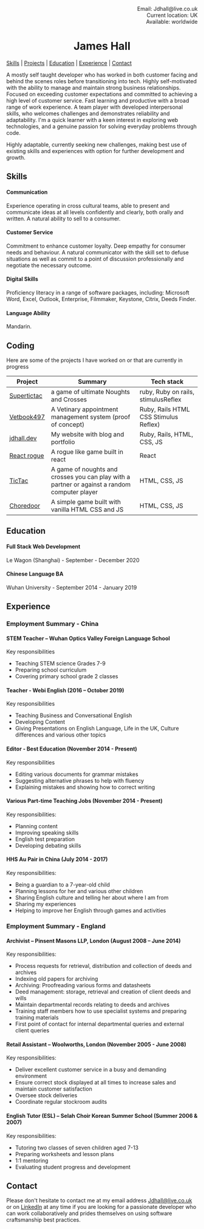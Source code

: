 
<p align= "right"> Email: Jdhall@live.co.uk</br>
Current location: UK<br/>
Available: worldwide</p>
<h1 align= "center"> James Hall </h1>

[Skills](#skills) | [Projects](#projects) | [Education](#education) | [Experience](#experience) | [Contact](#contact)

A mostly self taught developer who has worked in both customer facing and behind the scenes roles before transitioning into tech. Highly self-motivated with the ability to manage and maintain strong business relationships. Focused on exceeding customer expectations and committed to achieving a high level of customer service. Fast learning and productive with a broad range of work experience. A team player with developed interpersonal skills, who welcomes challenges and demonstrates reliability and adaptability. I'm a quick learner with a keen interest in exploring web technologies, and a genuine passion for solving everyday problems through code.

Highly adaptable, currently seeking new challenges, making best use of existing skills and experiences with option for further development and growth.

## <a name="skills">Skills</a>
#### Communication
Experience operating in cross cultural teams, able to present and communicate ideas at all levels confidently and clearly, both orally and written. A natural ability to sell to a consumer.

#### Customer Service
Commitment to enhance customer loyalty. Deep empathy for consumer needs and behaviour. A natural communicator with the skill set to defuse situations as well as commit to a point of discussion professionally and negotiate the necessary outcome.

#### Digital Skills
Proficiency literacy in a range of software packages, including: Microsoft Word, Excel, Outlook, Enterprise, Filmmaker, Keystone, Citrix, Deeds Finder.

#### Language Ability
Mandarin.
## <a name="projects">Coding</a>

Here are some of the projects I have worked on or that are currently in progress

|Project|Summary|Tech stack|
|---|---|---|
|[Supertictac](https://github.com/zefur/supertictac)| a game of ultimate Noughts and Crosses|ruby, Ruby on rails, stimulusReflex|
|[Vetbook497](https://vetbook497.herokuapp.com) |A Vetinary appointment management system (proof of concept)|Ruby, Rails HTML CSS Stimulus Reflex)|
|[jdhall.dev](https://jdhall.dev) |My website with blog and portfolio |Ruby, Rails, HTML, CSS, JS |
|[React rogue](https://reactrogue.netlify.app)| A rogue like game built in react | React|
|[TicTac](https://zefur.github.io/tictac/) |A game of noughts and crosses you can play with a partner or against a random computer player |HTML, CSS, JS |
|[Choredoor](https://zefur.github.io/chores/)|A simple game built with vanilla HTML CSS and JS|HTML, CSS, JS|


## <a name="education">Education </a>

#### Full Stack Web Development
Le Wagon (Shanghai) - September - December 2020

#### Chinese Language BA
Wuhan University - September 2014 - January 2019

## <a name="experience">Experience</a>


### Employment Summary - China

#### STEM Teacher – Wuhan Optics Valley Foreign Language School

Key responsibilities 

-	Teaching STEM science Grades 7-9
-	Preparing school curriculum 
-	Covering primary school grade 2 classes

#### Teacher - Webi English (2016 – October 2019)

Key responsibilities

-	Teaching Business and Conversational English 
-	Developing Content 
-	Giving Presentations on English Language, Life in the UK, Culture differences and various other topics

#### Editor - Best Education (November 2014 - Present)

Key responsibilities

-	Editing various documents for grammar mistakes
-	Suggesting alternative phrases to help with fluency
-	Explaining mistakes and showing how to correct writing 

#### Various Part-time Teaching Jobs (November 2014 - Present)

Key responsibilities:

-	Planning content
-	Improving speaking skills
-	English test preparation
-	Developing debating skills

#### HHS Au Pair in China (July 2014 - 2017)

Key responsibilities:

-	Being a guardian to a 7-year-old child
-	Planning lessons for her and various other children
-	Sharing English culture and telling her about where I am from
-	Sharing my experiences
-	Helping to improve her English through games and activities

### Employment Summary - England

#### Archivist – Pinsent Masons LLP, London (August 2008 – June 2014)

Key responsibilities:

-	Process requests for retrieval, distribution and collection of deeds and archives
-	Indexing old papers for archiving
-	Archiving: Proofreading various forms and datasheets 
-	Deed management: storage, retrieval and creation of client deeds and wills
-	Maintain departmental records relating to deeds and archives
-	Training staff members how to use specialist systems and preparing training materials
-	First point of contact for internal departmental queries and external client queries

#### Retail Assistant – Woolworths, London (November 2005 - June 2008)

Key responsibilities:
-	Deliver excellent customer service in a busy and demanding environment
-	Ensure correct stock displayed at all times to increase sales and maintain customer satisfaction
-	Oversee stock deliveries
-	Coordinate regular stockroom audits 


#### English Tutor (ESL) –  Selah Choir Korean Summer School (Summer 2006 & 2007)

Key responsibilities:
-	Tutoring two classes of seven children aged 7-13
-	Preparing worksheets and lesson plans
-	1:1 mentoring
-	Evaluating student progress and development


## <a name="contact">Contact</a>

Please don't hesitate to contact me at my email address Jdhall@live.co.uk or on [LinkedIn](https://www.linkedin.com/in/j-d-hall/)  at any time if you are looking for a passionate developer who can work collaboratively and prides themselves on using software craftsmanship best practices.
